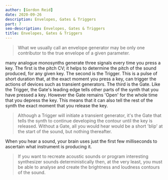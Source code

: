 ```yaml
---
author: [Gordon Reid]
date: 2020-09-26
description: Envelopes, Gates & Triggers
part: 7
seo-description: Envelopes, Gates & Triggers
title: Envelopes, Gates & Triggers
---
```


> What we usually call an envelope generator may be only one contributor to the true envelope of a given parameter.

many analogue monosynths generate three signals every time you press a key. The first is the pitch CV; it helps to determine the pitch of the sound produced, for any given key. The second is the Trigger. This is a pulse of short duration that, at the exact moment you press a key, can trigger the actions of devices such as transient generators. The third is the Gate. Like the Trigger, the Gate's leading edge tells other parts of the synth that you have pressed a key. However the Gate remains 'Open' for the whole time that you depress the key. This means that it can also tell the rest of the synth the exact moment that you release the key.

> Although a Trigger will initiate a transient generator, it's the Gate that tells the synth to continue developing the contour until the key is released. Without a Gate, all you would hear would be a short 'blip' at the start of the sound, but nothing thereafter.

When you hear a sound, your brain uses just the first few milliseconds to ascertain what instrument is producing it.

> If you want to recreate acoustic sounds or program interesting synthesizer sounds deterministically then, at the very least, you must be able to analyse and create the brightness and loudness contours of the sound.
